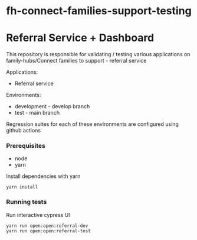 # fh-connect-families-support-testing
# Referral Service + Dashboard

This repository is responsible for validating / testing various applications on family-hubs/Connect families to support - referral service 

Applications:

- Referral service

Environments:

- development - develop branch
- test - main branch

Regression suites for each of these environments are configured using github actions

### Prerequisites

- node
- yarn

Install dependencies with yarn

```shell
yarn install
```

### Running tests

Run interactive cypress UI

```shell
yarn run open:open:referral-dev
yarn run open:open:referral-test
```
